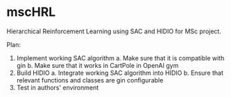 # mscHRL
Hierarchical Reinforcement Learning using SAC and HIDIO for MSc project.


Plan:
1. Implement working SAC algorithm
    a. Make sure that it is compatible with gin
    b. Make sure that it works in CartPole in OpenAI gym
2. Build HIDIO
    a. Integrate working SAC algorithm into HIDIO
    b. Ensure that relevant functions and classes are gin configurable
3. Test in authors' environment